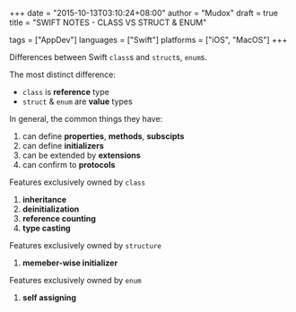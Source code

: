 +++
date      = "2015-10-13T03:10:24+08:00"
author    = "Mudox"
draft     = true
title     = "SWIFT NOTES - CLASS VS STRUCT & ENUM"

tags      = ["AppDev"]
languages = ["Swift"]
platforms = ["iOS", "MacOS"]
+++

Differences between Swift `class`s and `struct`s, `enum`s.
<!--more-->

The most distinct difference:

+ `class` is __reference__ type
+ `struct` & `enum` are __value__ types

In general, the common things they have:

1. can define __properties__, __methods__, __subscipts__
2. can define __initializers__
3. can be extended by __extensions__
4. can confirm to __protocols__

Features exclusively owned by `class`

1. __inheritance__
2. __deinitialization__
3. __reference counting__
4. __type casting__

Features exclusively owned by `structure`

1. __memeber-wise initializer__

Features exclusively owned by `enum`

1. __self assigning__
